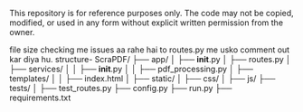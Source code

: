 This repository is for reference purposes only. The code may not be copied, modified, or used in any form without explicit written permission from the owner.


file size checking me issues aa rahe hai to routes.py me usko comment out kar diya hu.
structure-
ScraPDF/
├── app/
│   ├── __init__.py
│   ├── routes.py
│   ├── services/
│   │   ├── __init__.py
│   │   ├── pdf_processing.py
│   ├── templates/
│   │   ├── index.html
│   ├── static/
│       ├── css/
│       ├── js/
├── tests/
│   ├── test_routes.py
├── config.py
├── run.py
├── requirements.txt
